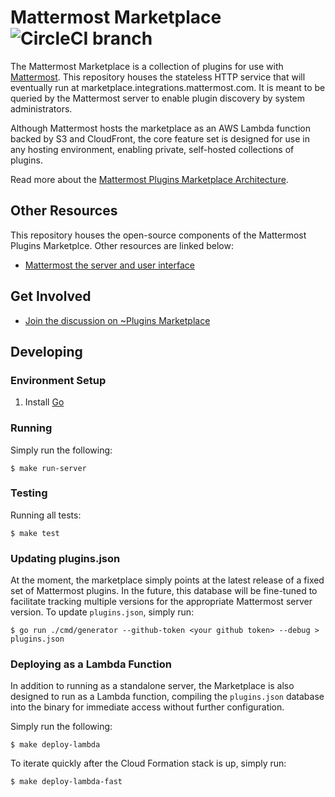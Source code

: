 # Mattermost Marketplace ![CircleCI branch](https://img.shields.io/circleci/project/github/mattermost/mattermost-marketplace/master.svg)

The Mattermost Marketplace is a collection of plugins for use with [Mattermost](https://github.com/mattermost/mattermost-server). This repository houses the stateless HTTP service that will eventually run at marketplace.integrations.mattermost.com. It is meant to be queried by the Mattermost server to enable plugin discovery by system administrators.

Although Mattermost hosts the marketplace as an AWS Lambda function backed by S3 and CloudFront, the core feature set is designed for use in any hosting environment, enabling private, self-hosted collections of plugins.

Read more about the [Mattermost Plugins Marketplace Architecture](https://docs.google.com/document/d/1tVj0eNwMdIIGn8YoTs-cYz9NYvXjqx6bqWH-wa-yDLk/edit).

## Other Resources

This repository houses the open-source components of the Mattermost Plugins Marketplce. Other resources are linked below:

- [Mattermost the server and user interface](https://github.com/mattermost/mattermost-server)

## Get Involved

- [Join the discussion on ~Plugins Marketplace](https://community.mattermost.com/core/channels/plugins-marketplace)

## Developing

### Environment Setup

1. Install [Go](https://golang.org/doc/install)

### Running

Simply run the following:

```
$ make run-server
```

### Testing

Running all tests:

```
$ make test
```

### Updating plugins.json

At the moment, the marketplace simply points at the latest release of a fixed set of Mattermost plugins. In the future, this database will be fine-tuned to facilitate tracking multiple versions for the appropriate Mattermost server version. To update `plugins.json`, simply run:

```
$ go run ./cmd/generator --github-token <your github token> --debug > plugins.json
```

### Deploying as a Lambda Function

In addition to running as a standalone server, the Marketplace is also designed to run as a Lambda function, compiling the `plugins.json` database into the binary for immediate access without further configuration.

Simply run the following:

```
$ make deploy-lambda
```

To iterate quickly after the Cloud Formation stack is up, simply run:

```
$ make deploy-lambda-fast
```